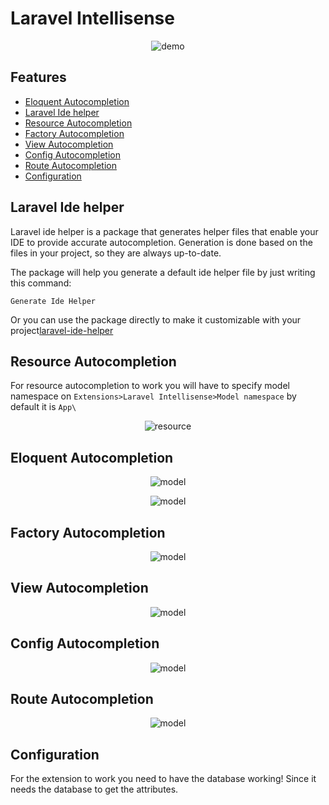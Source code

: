 # Laravel Intellisense

<p align="center"><img src="https://user-images.githubusercontent.com/19809072/83678730-1a3cd480-a5d6-11ea-93d0-c5976ab507f1.gif" alt="demo"></p>

## Features
  - [Eloquent Autocompletion](#eloquent-autocompletion)
  - [Laravel Ide helper](#laravel-ide-helper)
  - [Resource Autocompletion](#resource-autocompletion)
  - [Factory Autocompletion](#factory-autocompletion)
  - [View Autocompletion](#view-autocompletion)
  - [Config Autocompletion](#config-autocompletion)
  - [Route Autocompletion](#route-autocompletion)
  - [Configuration](#configuration)

## Laravel Ide helper
Laravel ide helper is a package that generates helper files that enable your IDE to provide accurate autocompletion. Generation is done based on the files in your project, so they are always up-to-date.

The package will help you generate a default ide helper file by just writing this command:
```
Generate Ide Helper
```

Or you can use the package directly to make it customizable with your project[laravel-ide-helper](https://github.com/barryvdh/laravel-ide-helper)

## Resource Autocompletion
For resource autocompletion to work you will have to specify model namespace on `Extensions>Laravel Intellisense>Model namespace` by default it is `App\`

<p align="center"><img src="https://user-images.githubusercontent.com/19809072/83809978-47a98100-a6af-11ea-905c-2ee360b43948.png" alt="resource"></p>


## Eloquent Autocompletion

<p align="center"><img src="https://user-images.githubusercontent.com/19809072/83811079-0c0fb680-a6b1-11ea-9432-8c54165fe771.png" alt="model"></p>

<p align="center"><img src="https://user-images.githubusercontent.com/19809072/83811082-0dd97a00-a6b1-11ea-81b9-5b02f0d6d41f.png" alt="model"></p>

## Factory Autocompletion

<p align="center"><img src="https://user-images.githubusercontent.com/19809072/83811281-6e68b700-a6b1-11ea-9bb5-1baf2b38079e.png" alt="model"></p>

## View Autocompletion

<p align="center"><img src="https://user-images.githubusercontent.com/19809072/83811421-abcd4480-a6b1-11ea-8af2-60132be872ca.png" alt="model"></p>

## Config Autocompletion


<p align="center"><img src="https://user-images.githubusercontent.com/19809072/83811468-c7d0e600-a6b1-11ea-8cf1-bdeea1f93e9a.png" alt="model"></p>

## Route Autocompletion

<p align="center"><img src="https://user-images.githubusercontent.com/19809072/83811472-cacbd680-a6b1-11ea-889d-8be00e465bc5.png" alt="model"></p>

## Configuration
For the extension to work you need to have the database working! Since it needs the database to get the attributes.
